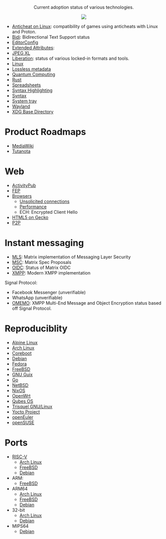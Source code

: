 <!-- vim: set tw=0: -->
<p align="center">Current adoption status of various technologies.</p>
<p align="center"><a href="https://awesome.re" target="_blank"><img src="https://awesome.re/badge-flat.svg"></a></p>

* [Anticheat on Linux](https://areweanticheatyet.com/): compatibility of games using anticheats with Linux and Proton.
* [Bidi](./bidi.md): Bidirectional Text Support status
* [EditorConfig](https://editorconfig.org/)
* [Extended Attributes](https://wiki.archlinux.org/title/Extended_attributes#Software):
* [JPEG XL](./jpegxl.md)
* [Liberation](./liberation.md): status of various locked-in formats and tools.
* [Linux](./linux.md)
* [Lossless metadata](./metadata.md)
* [Quantum Computing](https://arewequantumyet.github.io/)
* [Rust](https://github.com/UgurcanAkkok/AreWeRustYet)
* [Spreadsheets](./spreadsheets.md)
* [Syntax Highlighting](./syntax.md)
* [Syntax](./syntax.md)
* [System tray](./systray.md)
* [Wayland](https://arewewaylandyet.com/)
* [XDG Base Directory](https://wiki.archlinux.org/title/XDG_Base_Directory#Support)

# Product Roadmaps
* [MediaWiki](https://www.mediawiki.org/wiki/Feature_map)
* [Tutanota](https://tuta.com/roadmap)

# Web
* [ActivityPub](./activitypub.md)
* [FEP](./fep.md)
* [Browsers](https://privacytests.org/)
	+ [Unsolicited connections](https://github.com/privacytests/privacytests.org/discussions/215)
	+ [Performance](https://github.com/privacytests/privacytests.org/discussions/214)
	+ ECH: Encrypted Client Hello
* [HTML5 on Gecko](https://wiki.mozilla.org/Platform/AreWeFunYet)
* [P2P](https://arewedistributedyet.com/)

# Instant messaging
* [MLS](https://arewemlsyet.com/): Matrix implementation of Messaging Layer Security
* [MSC](https://github.com/matrix-org/matrix-spec-proposals): Matrix Spec Proposals
* [OIDC](https://areweoidcyet.com/): Status of Matrix OIDC
* [XMPP](https://docs.modernxmpp.org/client/protocol/): Modern XMPP implementation

Signal Protocol:
* Facebook Messenger (unverifiable)
* WhatsApp (unverifiable)
* [OMEMO](https://omemo.top/): XMPP Multi-End Message and Object Encryption status based off Signal Protocol.

# Reproduciblity
* [Alpine Linux](https://tests.reproducible-builds.org/alpine/alpine.html)
* [Arch Linux](https://reproducible.archlinux.org/)
* [Coreboot](https://tests.reproducible-builds.org/coreboot/)
* [Debian](https://tests.reproducible-builds.org/debian/reproducible.html)
* [Fedora](https://pagure.io/fedora-reproducible-builds/project)
* [FreeBSD](https://tests.reproducible-builds.org/freebsd/)
* [GNU Guix](https://data.guix.gnu.org/repository/1/branch/master/latest-processed-revision/package-reproducibility)
* [Go](https://reproducible.nixos.org/)
* [NetBSD](https://tests.reproducible-builds.org/netbsd/)
* [NixOS](https://reproducible.nixos.org/)
* [OpenWrt](https://tests.reproducible-builds.org/openwrt/)
* [Qubes OS](https://qubesos.gitlab.io/qubes-g2g-report/)
* [Trisquel GNU/Linux](https://gitlab.com/debdistutils/reproduce/trisquel/)
* [Yocto Project](https://www.yoctoproject.org/reproducible-build-results/)
* [openEuler](https://reproducible-builds.openeuler.org/)
* [openSUSE](http://rb.zq1.de/compare.factory/)

# Ports
* [RISC-V](https://github.com/xmpf/awesome-risc-v)
	+ [Arch Linux](https://archriscv.felixc.at/.status/status.htm)
	+ [FreeBSD](https://wiki.freebsd.org/riscv/ports)
	+ [Debian](https://wiki.debian.org/RISC-V)
* ARM:
	+ [FreeBSD](https://www.freshports.org/search.php?stype=name&method=match&query=u-boot-&num=100&orderby=category&orderbyupdown=asc&search=Search&format=html&branch=head)
* ARM64
	+ [Arch Linux](https://archlinuxarm.org/wiki/Platforms)
	+ [FreeBSD](https://wiki.freebsd.org/arm64/ports)
	+ [Debian](https://www.debian.org/ports/arm/)
* 32-bit
	+ [Arch Linux](https://www.archlinux32.org/packages/)
	+ [Debian](https://www.debian.org/ports/i386/)
* MIPS64
	+ [Debian](https://wiki.debian.org/mips64el)
